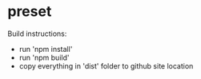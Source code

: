# preset

Build instructions:
- run 'npm install'
- run 'npm build'
- copy everything in 'dist' folder to github site location